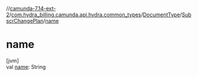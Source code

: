 //[camunda-7.14-ext-2](../../../../index.md)/[com.hydra_billing.camunda.api.hydra.common_types](../../index.md)/[DocumentType](../index.md)/[SubscrChangePlan](index.md)/[name](name.md)

# name

[jvm]\
val [name](name.md): String

